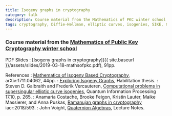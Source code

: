 ```yaml
---
title: Isogeny graphs in cryptography
category: talk
description: Course material from the Mathematics of PKC winter school
tags: cryptography, Diffie-Hellman, elliptic curves, isogenies, SIKE, CSIDH, SeaSign, VDFs
---
```


### Course material from the [Mathematics of Public Key Cryptography winter school](https://mathsofpkc.sciencesconf.org/)

PDF Slides
: [Isogeny graphs in cryptography]({{ site.baseurl }}/assets/slides/2019-03-18-mathsofpkc.pdf), 91pp.

References
: [Mathematics of Isogeny Based Cryptography](https://arxiv.org/abs/1711.04062), arXiv:1711.04062, 44pp.
: [Exploring Isogeny Graphs](https://defeo.lu/hdr), Habilitation thesis.
: Steven D. Galbraith and Frederik Vercauteren, [Computational
  problems in supersingular elliptic curve
  isogenies](https://eprint.iacr.org/2017/774), Quantum Information
  Processing 17.10, p. 265.
: Anamaria Costache, Brooke Feigon, Kristin Lauter, Maike Massierer,
  and Anna Puskas, [Ramanujan graphs in
  cryptography](https://eprint.iacr.org/2018/593) iacr:2018/593.
: John Voight, [Quaternion
  Algebras](https://math.dartmouth.edu/~jvoight/quat-book.pdf),
  Lecture Notes.
